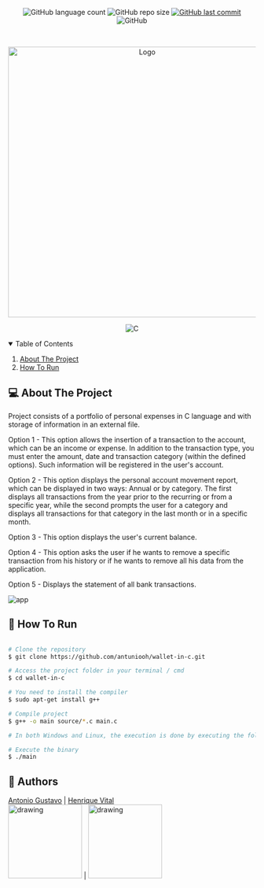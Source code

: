 <p align="center">
  <img alt="GitHub language count" src="https://img.shields.io/github/languages/count/antuniooh/wallet-in-c">

  <img alt="GitHub repo size" src="https://img.shields.io/github/repo-size/antuniooh/wallet-in-c">
  
  <a href="https://github.com/antuniooh/wallet-in-c/commits/master">
    <img alt="GitHub last commit" src="https://img.shields.io/github/last-commit/antuniooh/wallet-in-c">
  </a>
  
   <img alt="GitHub" src="https://img.shields.io/github/license/antuniooh/wallet-in-c">
</p>

<!-- PROJECT LOGO -->
<br />
<p align="center">
  <a href="https://github.com/antuniooh/wallet-in-c">
    <img src="https://res.cloudinary.com/practicaldev/image/fetch/s--ErFNXqjP--/c_imagga_scale,f_auto,fl_progressive,h_420,q_auto,w_1000/https://dev-to-uploads.s3.amazonaws.com/i/x3akeir98t709d0rbxcy.png" alt="Logo" width="550">
  </a>
</p>

<p align="center">
  <img alt="C" src="https://img.shields.io/badge/C-blue?style=for-the-badge&logo=c&logoColor=white"/>
</p>


<!-- TABLE OF CONTENTS -->
<details open="open">
  <summary>Table of Contents</summary>
  <ol>
    <li>
      <a href="#-about-the-project">About The Project</a>
    </li>
    <li>
      <a href="#-how-to-run">How To Run</a>
    </li>
  </ol>
</details>


<!-- ABOUT THE PROJECT -->
## 💻 About The Project
Project consists of a portfolio of personal expenses in C language and with storage of information in an external file.

Option 1 - This option allows the insertion of a transaction to the account, which can be an income or expense. In addition to the transaction type, you must enter the amount, date and transaction category (within the defined options). Such information will be registered in the user's account.

Option 2 - This option displays the personal account movement report, which can be displayed in two ways: Annual or by category. The first displays all transactions from the year prior to the recurring or from a specific year, while the second prompts the user for a category and displays all transactions for that category in the last month or in a specific month.

Option 3 - This option displays the user's current balance.

Option 4 - This option asks the user if he wants to remove a specific transaction from his history or if he wants to remove all his data from the application.

Option 5 - Displays the statement of all bank transactions.

![app](https://github.com/antuniooh/wallet-in-c/blob/master/images/app.gif)

<!-- HOW TO RUN -->
## 🚀 How To Run

```bash

# Clone the repository
$ git clone https://github.com/antuniooh/wallet-in-c.git

# Access the project folder in your terminal / cmd
$ cd wallet-in-c

# You need to install the compiler
$ sudo apt-get install g++

# Compile project
$ g++ -o main source/*.c main.c

# In both Windows and Linux, the execution is done by executing the following lines in the terminal, or using an IDE of your choice.

# Execute the binary
$ ./main

```

## 🤖 Authors

[Antonio Gustavo](https://github.com/antuniooh)           |  [Henrique Vital](https://github.com/henriquevital00)           
<img src="https://avatars.githubusercontent.com/u/51217271?v=4" alt="drawing" width="150"/>  |  <img src="https://avatars.githubusercontent.com/u/48650626?v=4" alt="drawing" width="150"/>